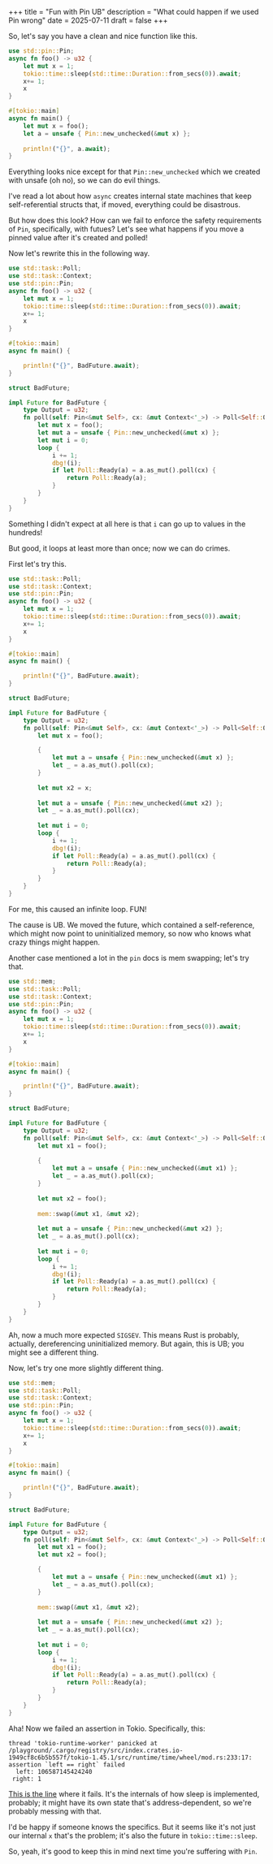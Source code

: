 +++
title = "Fun with Pin UB"
description = "What could happen if we used Pin wrong"
date = 2025-07-11
draft = false
+++

So, let's say you have a clean and nice function like this.

```rs
use std::pin::Pin;
async fn foo() -> u32 {
    let mut x = 1;
    tokio::time::sleep(std::time::Duration::from_secs(0)).await;
    x+= 1;
    x
}

#[tokio::main]
async fn main() {
    let mut x = foo();
    let a = unsafe { Pin::new_unchecked(&mut x) };
    
    println!("{}", a.await);
}
```

Everything looks nice except for that `Pin::new_unchecked` which we created with unsafe (oh no), so we can do evil things.

I've read a lot about how `async` creates internal state machines that keep self-referential structs that, if moved, everything could be disastrous.

But how does this look? How can we fail to enforce the safety requirements of `Pin`, specifically, with futues? Let's see what happens if you move a pinned value after it's created and polled!

Now let's rewrite this in the following way.

```rs
use std::task::Poll;
use std::task::Context;
use std::pin::Pin;
async fn foo() -> u32 {
    let mut x = 1;
    tokio::time::sleep(std::time::Duration::from_secs(0)).await;
    x+= 1;
    x
}

#[tokio::main]
async fn main() {

    println!("{}", BadFuture.await);
}

struct BadFuture;

impl Future for BadFuture {
    type Output = u32;
    fn poll(self: Pin<&mut Self>, cx: &mut Context<'_>) -> Poll<Self::Output> {
        let mut x = foo();
        let mut a = unsafe { Pin::new_unchecked(&mut x) };
        let mut i = 0;
        loop {
            i += 1;
            dbg!(i);
            if let Poll::Ready(a) = a.as_mut().poll(cx) {
                return Poll::Ready(a);
            }
        }
    }
}
```

Something I didn't expect at all here is that `i` can go up to values in the hundreds!

But good, it loops at least more than once; now we can do crimes.

First let's try this.

```rs
use std::task::Poll;
use std::task::Context;
use std::pin::Pin;
async fn foo() -> u32 {
    let mut x = 1;
    tokio::time::sleep(std::time::Duration::from_secs(0)).await;
    x+= 1;
    x
}

#[tokio::main]
async fn main() {

    println!("{}", BadFuture.await);
}

struct BadFuture;

impl Future for BadFuture {
    type Output = u32;
    fn poll(self: Pin<&mut Self>, cx: &mut Context<'_>) -> Poll<Self::Output> {
        let mut x = foo();

        {
            let mut a = unsafe { Pin::new_unchecked(&mut x) };
            let _ = a.as_mut().poll(cx);
        }
        
        let mut x2 = x;
        
        let mut a = unsafe { Pin::new_unchecked(&mut x2) };
        let _ = a.as_mut().poll(cx);
        
        let mut i = 0;
        loop {
            i += 1;
            dbg!(i);
            if let Poll::Ready(a) = a.as_mut().poll(cx) {
                return Poll::Ready(a);
            }
        }
    }
}
```

For me, this caused an infinite loop. FUN!

The cause is UB. We moved the future, which contained a self-reference, which might now point to uninitialized memory, so now who knows what crazy things might happen.

Another case mentioned a lot in the `pin` docs is mem swapping; let's try that.


```rs
use std::mem;
use std::task::Poll;
use std::task::Context;
use std::pin::Pin;
async fn foo() -> u32 {
    let mut x = 1;
    tokio::time::sleep(std::time::Duration::from_secs(0)).await;
    x+= 1;
    x
}

#[tokio::main]
async fn main() {

    println!("{}", BadFuture.await);
}

struct BadFuture;

impl Future for BadFuture {
    type Output = u32;
    fn poll(self: Pin<&mut Self>, cx: &mut Context<'_>) -> Poll<Self::Output> {
        let mut x1 = foo();
        
        {
            let mut a = unsafe { Pin::new_unchecked(&mut x1) };
            let _ = a.as_mut().poll(cx);
        }
        
        let mut x2 = foo();
        
        mem::swap(&mut x1, &mut x2);
        
        let mut a = unsafe { Pin::new_unchecked(&mut x2) };
        let _ = a.as_mut().poll(cx);
        
        let mut i = 0;
        loop {
            i += 1;
            dbg!(i);
            if let Poll::Ready(a) = a.as_mut().poll(cx) {
                return Poll::Ready(a);
            }
        }
    }
}
```

Ah, now a much more expected `SIGSEV`. This means Rust is probably, actually, dereferencing uninitialized memory. But again, this is UB; you might see a different thing.

Now, let's try one more slightly different thing.

```rs
use std::mem;
use std::task::Poll;
use std::task::Context;
use std::pin::Pin;
async fn foo() -> u32 {
    let mut x = 1;
    tokio::time::sleep(std::time::Duration::from_secs(0)).await;
    x+= 1;
    x
}

#[tokio::main]
async fn main() {

    println!("{}", BadFuture.await);
}

struct BadFuture;

impl Future for BadFuture {
    type Output = u32;
    fn poll(self: Pin<&mut Self>, cx: &mut Context<'_>) -> Poll<Self::Output> {
        let mut x1 = foo();
        let mut x2 = foo();

        {
            let mut a = unsafe { Pin::new_unchecked(&mut x1) };
            let _ = a.as_mut().poll(cx);
        }
        
        mem::swap(&mut x1, &mut x2);
        
        let mut a = unsafe { Pin::new_unchecked(&mut x2) };
        let _ = a.as_mut().poll(cx);
        
        let mut i = 0;
        loop {
            i += 1;
            dbg!(i);
            if let Poll::Ready(a) = a.as_mut().poll(cx) {
                return Poll::Ready(a);
            }
        }
    }
}
```

Aha! Now we failed an assertion in Tokio. Specifically, this:

```
thread 'tokio-runtime-worker' panicked at /playground/.cargo/registry/src/index.crates.io-1949cf8c6b5b557f/tokio-1.45.1/src/runtime/time/wheel/mod.rs:233:17:
assertion `left == right` failed
  left: 106587145424240
 right: 1
```

[This is the line](https://github.com/tokio-rs/tokio/blob/tokio-1.45.1/tokio/src/runtime/time/wheel/mod.rs#L233) where it fails. It's the internals of how sleep is implemented, probably; it might have its own state that's address-dependent, so we're probably messing with that.

I'd be happy if someone knows the specifics. But it seems like it's not just our internal `x` that's the problem; it's also the future in `tokio::time::sleep`.

So, yeah, it's good to keep this in mind next time you're suffering with `Pin`.
